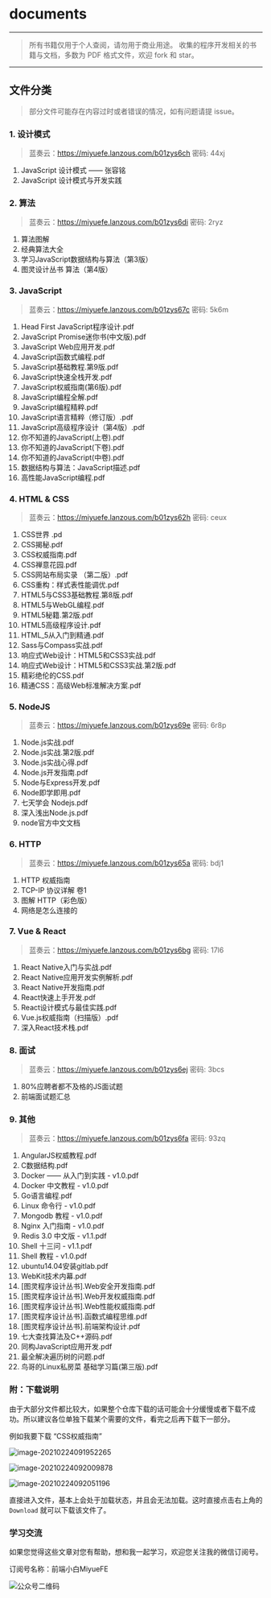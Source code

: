 # documents

---

> 所有书籍仅用于个人查阅，请勿用于商业用途。
> 收集的程序开发相关的书籍与文档，多数为 PDF 格式文件，欢迎 fork 和 star。

---

## 文件分类

> 部分文件可能存在内容过时或者错误的情况，如有问题请提 issue。

### 1. 设计模式

> 蓝奏云：https://miyuefe.lanzous.com/b01zys6ch
> 密码: 44xj

1. JavaScript 设计模式 —— 张容铭
2. JavaScript 设计模式与开发实践

### 2. 算法

> 蓝奏云：https://miyuefe.lanzous.com/b01zys6di
> 密码: 2ryz

1. 算法图解
2. 经典算法大全
3. 学习JavaScript数据结构与算法（第3版）
4. 图灵设计丛书 算法（第4版）

### 3. JavaScript

> 蓝奏云：https://miyuefe.lanzous.com/b01zys67c
> 密码: 5k6m

1. Head First JavaScript程序设计.pdf
2. JavaScript Promise迷你书(中文版).pdf
3. JavaScript Web应用开发.pdf
4. JavaScript函数式编程.pdf
5. JavaScript基础教程.第9版.pdf
6. JavaScript快速全栈开发.pdf
7. JavaScript权威指南(第6版).pdf
8. JavaScript编程全解.pdf
9. JavaScript编程精粹.pdf
10. JavaScript语言精粹（修订版）.pdf
11. JavaScript高级程序设计（第4版）.pdf
12. 你不知道的JavaScript(上卷).pdf
13. 你不知道的JavaScript(下卷).pdf
14. 你不知道的JavaScript(中卷).pdf
15. 数据结构与算法：JavaScript描述.pdf
16. 高性能JavaScript编程.pdf

### 4. HTML & CSS

> 蓝奏云：https://miyuefe.lanzous.com/b01zys62h
> 密码: ceux

1. CSS世界 .pd
2. CSS揭秘.pdf
3. CSS权威指南.pdf
4. CSS禅意花园.pdf
5. CSS网站布局实录 （第二版）.pdf
6. CSS重构：样式表性能调优.pdf
7. HTML5与CSS3基础教程.第8版.pdf
8. HTML5与WebGL编程.pdf
9. HTML5秘籍.第2版.pdf
10. HTML5高级程序设计.pdf
11. HTML_5从入门到精通.pdf
12. Sass与Compass实战.pdf
13. 响应式Web设计：HTML5和CSS3实战.pdf
14. 响应式Web设计：HTML5和CSS3实战.第2版.pdf
15. 精彩绝伦的CSS.pdf
16. 精通CSS：高级Web标准解决方案.pdf

### 5. NodeJS

> 蓝奏云：https://miyuefe.lanzous.com/b01zys69e
> 密码: 6r8p

1. Node.js实战.pdf
2. Node.js实战.第2版.pdf
3. Node.js实战心得.pdf
4. Node.js开发指南.pdf
5. Node与Express开发.pdf
6. Node即学即用.pdf
7. 七天学会 Nodejs.pdf
8. 深入浅出Node.js.pdf
9. node官方中文文档

### 6. HTTP

> 蓝奏云：https://miyuefe.lanzous.com/b01zys65a
> 密码: bdj1

1. HTTP 权威指南
2. TCP-IP 协议详解 卷1
3. 图解 HTTP（彩色版）
4. 网络是怎么连接的

### 7. Vue & React

> 蓝奏云：https://miyuefe.lanzous.com/b01zys6bg
> 密码: 17l6

1. React Native入门与实战.pdf
2. React Native应用开发实例解析.pdf
3. React Native开发指南.pdf
4. React快速上手开发.pdf
5. React设计模式与最佳实践.pdf
6. Vue.js权威指南（扫描版）.pdf
7. 深入React技术栈.pdf


### 8. 面试

> 蓝奏云：https://miyuefe.lanzous.com/b01zys6ej
> 密码: 3bcs

1. 80%应聘者都不及格的JS面试题
2. 前端面试题汇总

### 9. 其他

> 蓝奏云：https://miyuefe.lanzous.com/b01zys6fa
> 密码: 93zq

1. AngularJS权威教程.pdf
2. C数据结构.pdf
3. Docker —— 从入门到实践 - v1.0.pdf
4. Docker 中文教程 - v1.0.pdf
5. Go语言编程.pdf
6. Linux 命令行 - v1.0.pdf
7. Mongodb 教程 - v1.0.pdf
8. Nginx 入门指南 - v1.0.pdf
9. Redis 3.0 中文版 - v1.1.pdf
10. Shell 十三问 - v1.1.pdf
11. Shell 教程 - v1.0.pdf
12. ubuntu14.04安装gitlab.pdf
13. WebKit技术内幕.pdf
14. [图灵程序设计丛书].Web安全开发指南.pdf
15. [图灵程序设计丛书].Web开发权威指南.pdf
16. [图灵程序设计丛书].Web性能权威指南.pdf
17. [图灵程序设计丛书].函数式编程思维.pdf
18. [图灵程序设计丛书].前端架构设计.pdf
19. 七大查找算法及C++源码.pdf
20. 同构JavaScript应用开发.pdf
21. 最全解决遍历树的问题.pdf
22. 鸟哥的Linux私房菜 基础学习篇(第三版).pdf



### 附：下载说明

由于大部分文件都比较大，如果整个仓库下载的话可能会十分缓慢或者下载不成功。所以建议各位单独下载某个需要的文件，看完之后再下载下一部分。

例如我要下载 “CSS权威指南”

![image-20210224091952265](screenshot/image-20210224091952265.png)

![image-20210224092009878](screenshot/image-20210224092009878.png)

![image-20210224092051196](screenshot/image-20210224092051196.png)

直接进入文件，基本上会处于加载状态，并且会无法加载。这时直接点击右上角的 `Download` 就可以下载该文件了。

### 学习交流

如果您觉得这些文章对您有帮助，想和我一起学习，欢迎您关注我的微信订阅号。

订阅号名称：前端小白MiyueFE

![公众号二维码](https://images.weserv.nl/?url=https://i0.hdslb.com/bfs/article/fdef0d8f1731ed03b4123d22b7d82acacb6ca10c.jpg)